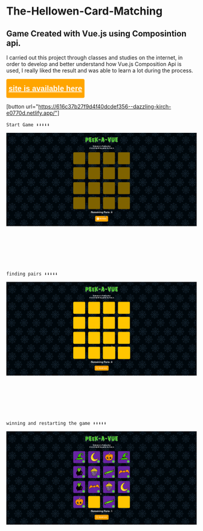 
# The-Hellowen-Card-Matching

## Game Created with Vue.js using Composintion api. 


<p>
I carried out this project through classes and studies on the internet, in order to develop and better understand how Vue.js Composition Api is used, I really liked the result and was able to learn a lot during the process.
</p>

<button style="color: #fff; background-color: #ffa500; border:none; outline:none; border-radius: 4px; height: 50px; display:flex; align-items: center; justify-content:center;">
<a href="https://616c37b27f9d4f40dcdef356--dazzling-kirch-e0770d.netlify.app/" style="color: #fff; font-weight: bold; font-size: 20px" target="_blank">site is available here</a></button>

[button url="https://616c37b27f9d4f40dcdef356--dazzling-kirch-e0770d.netlify.app/"]

```
Start Game ⬇️⬇️⬇️⬇️⬇️
```
<img src="./public/img/gif-presentation.gif" style="margin-bottom: 100px"/>

```
finding pairs ⬇️⬇️⬇️⬇️⬇️
```
<img src="./public/img/gif-presentation-2.gif" style="margin-bottom: 100px"/>

```
winning and restarting the game ⬇️⬇️⬇️⬇️⬇️
```
<img src="./public/img/gif-presentation-3.gif" style="margin-bottom: 100px"/>
